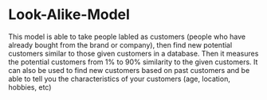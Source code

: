 # Look-Alike-Model

This model is able to take people labled as customers (people who have already bought from the brand or company), then find new potential customers similar to those given customers in a database. Then it measures the potential customers from 1% to 90% similarity to the given customers. It can also be used to find new customers based on past customers and be able to tell you the characteristics of your customers (age, location, hobbies, etc)
